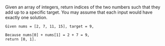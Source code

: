 Given an array of integers, return indices of the two numbers such that they add up to a specific target.
You may assume that each input would have exactly one solution.
```
Given nums = [2, 7, 11, 15], target = 9,

Because nums[0] + nums[1] = 2 + 7 = 9,
return [0, 1].
```
